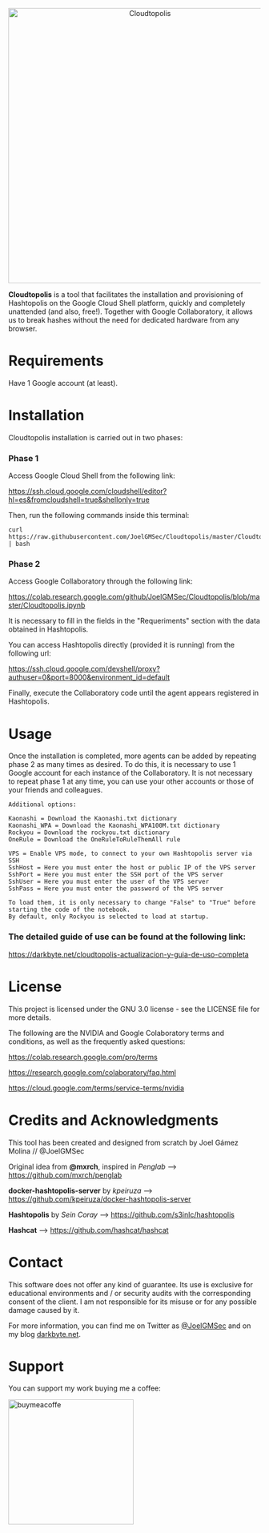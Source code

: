 <p align="center"><img width=550 alt="Cloudtopolis" src="https://raw.githubusercontent.com/JoelGMSec/Cloudtopolis/master/Resources/Design/Cloudtopolis.png"></p>

**Cloudtopolis** is a tool that facilitates the installation and provisioning of Hashtopolis on the Google Cloud Shell platform, quickly and completely unattended (and also, free!). Together with Google Collaboratory, it allows us to break hashes without the need for dedicated hardware from any browser.


# Requirements
Have 1 Google account (at least).


# Installation
Cloudtopolis installation is carried out in two phases:


### Phase 1

Access Google Cloud Shell from the following link:

https://ssh.cloud.google.com/cloudshell/editor?hl=es&fromcloudshell=true&shellonly=true

Then, run the following commands inside this terminal:
```
curl https://raw.githubusercontent.com/JoelGMSec/Cloudtopolis/master/Cloudtopolis.sh | bash
```


### Phase 2

Access Google Collaboratory through the following link:

https://colab.research.google.com/github/JoelGMSec/Cloudtopolis/blob/master/Cloudtopolis.ipynb

It is necessary to fill in the fields in the "Requeriments" section with the data obtained in Hashtopolis.

You can access Hashtopolis directly (provided it is running) from the following url:

https://ssh.cloud.google.com/devshell/proxy?authuser=0&port=8000&environment_id=default

Finally, execute the Collaboratory code until the agent appears registered in Hashtopolis.


# Usage

Once the installation is completed, more agents can be added by repeating phase 2 as many times as desired. 
To do this, it is necessary to use 1 Google account for each instance of the Collaboratory. 
It is not necessary to repeat phase 1 at any time, you can use your other accounts or those of your friends and colleagues.

```
Additional options:

Kaonashi = Download the Kaonashi.txt dictionary
Kaonashi_WPA = Download the Kaonashi_WPA100M.txt dictionary
Rockyou = Download the rockyou.txt dictionary
OneRule = Download the OneRuleToRuleThemAll rule

VPS = Enable VPS mode, to connect to your own Hashtopolis server via SSH
SshHost = Here you must enter the host or public IP of the VPS server
SshPort = Here you must enter the SSH port of the VPS server
SshUser = Here you must enter the user of the VPS server
SshPass = Here you must enter the password of the VPS server

To load them, it is only necessary to change "False" to "True" before starting the code of the notebook. 
By default, only Rockyou is selected to load at startup.
```

### The detailed guide of use can be found at the following link:

https://darkbyte.net/cloudtopolis-actualizacion-y-guia-de-uso-completa


# License
This project is licensed under the GNU 3.0 license - see the LICENSE file for more details.

The following are the NVIDIA and Google Colaboratory terms and conditions, as well as the frequently asked questions:

https://colab.research.google.com/pro/terms

https://research.google.com/colaboratory/faq.html

https://cloud.google.com/terms/service-terms/nvidia


# Credits and Acknowledgments
This tool has been created and designed from scratch by Joel Gámez Molina // @JoelGMSec

Original idea from **@mxrch**, inspired in *Penglab* --> https://github.com/mxrch/penglab

**docker-hashtopolis-server** by *kpeiruza* --> https://github.com/kpeiruza/docker-hashtopolis-server

**Hashtopolis** by *Sein Coray* --> https://github.com/s3inlc/hashtopolis

**Hashcat** --> https://github.com/hashcat/hashcat


# Contact
This software does not offer any kind of guarantee. Its use is exclusive for educational environments and / or security audits with the corresponding consent of the client. I am not responsible for its misuse or for any possible damage caused by it.

For more information, you can find me on Twitter as [@JoelGMSec](https://twitter.com/JoelGMSec) and on my blog [darkbyte.net](https://darkbyte.net).


# Support
You can support my work buying me a coffee:

[<img width=250 alt="buymeacoffe" src="https://cdn.buymeacoffee.com/buttons/v2/default-blue.png">](https://www.buymeacoffee.com/joelgmsec)
